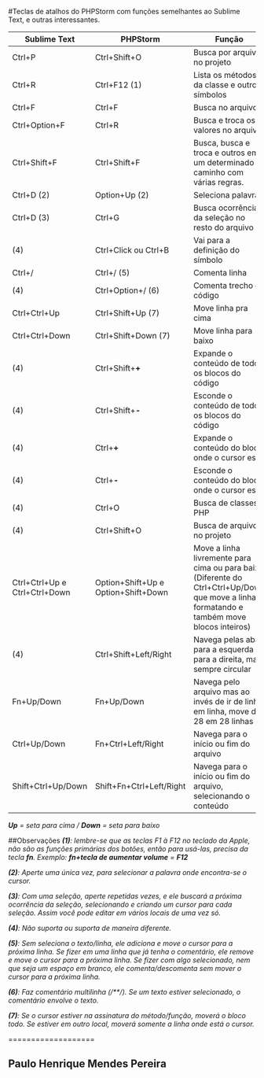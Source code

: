 #Teclas de atalhos do PHPStorm com funções semelhantes ao Sublime Text, e outras interessantes.

Sublime Text   |PHPStorm |Função
---------------|---------|-------------
Ctrl+P         |Ctrl+Shift+O |Busca por arquivos no projeto
Ctrl+R         |Ctrl+F12 (1) |Lista os métodos da classe e outros símbolos
Ctrl+F         |Ctrl+F    |Busca no arquivo
Ctrl+Option+F  |Ctrl+R    |Busca e troca os valores no arquivo
Ctrl+Shift+F   |Ctrl+Shift+F|Busca, busca e troca e outros em um determinado caminho com várias regras.
Ctrl+D (2)     |Option+Up (2) | Seleciona palavra
Ctrl+D (3)     |Ctrl+G |Busca ocorrências da seleção no resto do arquivo
(4)            |Ctrl+Click ou Ctrl+B|Vai para a definição do símbolo
Ctrl+/         |Ctrl+/ (5) |Comenta linha
(4)            |Ctrl+Option+/ (6)|Comenta trecho de código
Ctrl+Ctrl+Up|Ctrl+Shift+Up (7)|Move linha pra cima
Ctrl+Ctrl+Down |Ctrl+Shift+Down (7)|Move linha para baixo
(4)            |Ctrl+Shift+__+__|Expande o conteúdo de todos os blocos do código
(4)            |Ctrl+Shift+__-__|Esconde o conteúdo de todos os blocos do código
(4)            |Ctrl+__+__|Expande o conteúdo do bloco onde o cursor está
(4)            |Ctrl+__-__|Esconde o conteúdo do bloco onde o cursor está
(4)            |Ctrl+O |Busca de classes PHP
(4)            |Ctrl+Shift+O |Busca de arquivos no projeto
Ctrl+Ctrl+Up e Ctrl+Ctrl+Down           |Option+Shift+Up e Option+Shift+Down |Move a linha livremente para cima ou para baixo (Diferente do Ctrl+Ctrl+Up/Down que move a linha formatando e também move blocos inteiros)
(4)            |Ctrl+Shift+Left/Right |Navega pelas abas para a esquerda e para a direita, mas sempre circular
Fn+Up/Down     |Fn+Up/Down           |Navega pelo arquivo mas ao invés de ir de linha em linha, move de 28 em 28 linhas
Ctrl+Up/Down   |Fn+Ctrl+Left/Right    |Navega para o início ou fim do arquivo
Shift+Ctrl+Up/Down   |Shift+Fn+Ctrl+Left/Right    |Navega para o início ou fim do arquivo, selecionando o conteúdo




*__Up__ = seta para cima / __Down__ = seta para baixo*

##Observações
*__(1)__: lembre-se que as teclas F1 à F12 no teclado da Apple, não são as funções primárias dos botões, então para usá-las, precisa da tecla __fn__. Exemplo: __fn+tecla de aumentar volume__ = __F12__*

*__(2)__: Aperte uma única vez, para selecionar a palavra onde encontra-se o cursor.*

*__(3)__: Com uma seleção, aperte repetidas vezes, e ele buscará a próxima ocorrência da seleção, selecionando e criando um cursor para cada seleção. Assim você pode editar em vários locais de uma vez só.*

*__(4)__: Não suporta ou suporta de maneira diferente.*

*__(5)__: Sem seleciona o texto/linha, ele adiciona e move o cursor para a próxima linha. Se fizer em uma linha que já tenha o comentário, ele remove e move o cursor para a próxima linha. Se fizer com algo selecionado, nem que seja um espaço em branco, ele comenta/descomenta sem mover o cursor para a próxima linha.*

*__(6)__: Faz comentário multilinha (/**/). Se um texto estiver selecionado, o comentário envolve o texto.*

*__(7)__: Se o cursor estiver na assinatura do método/função, moverá o bloco todo. Se estiver em outro local, moverá somente a linha onde está o cursor.*


===================
## Paulo Henrique Mendes Pereira
